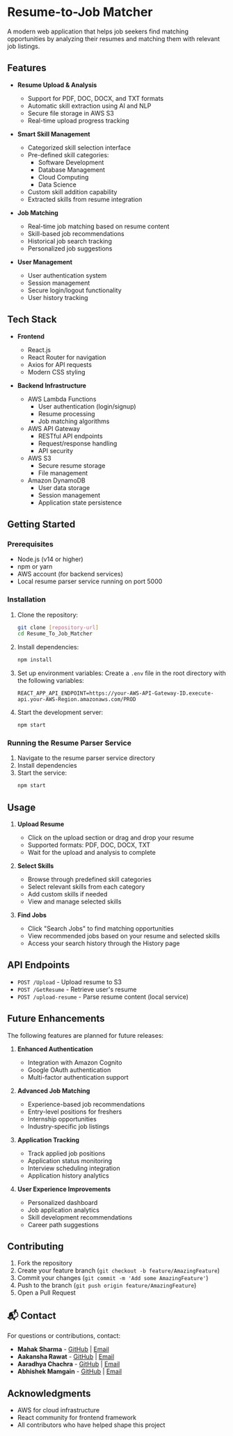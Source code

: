 # Resume-to-Job Matcher

A modern web application that helps job seekers find matching opportunities by analyzing their resumes and matching them with relevant job listings.

## Features

- **Resume Upload & Analysis**
  - Support for PDF, DOC, DOCX, and TXT formats
  - Automatic skill extraction using AI and NLP
  - Secure file storage in AWS S3
  - Real-time upload progress tracking

- **Smart Skill Management**
  - Categorized skill selection interface
  - Pre-defined skill categories:
    - Software Development
    - Database Management
    - Cloud Computing
    - Data Science
  - Custom skill addition capability
  - Extracted skills from resume integration

- **Job Matching**
  - Real-time job matching based on resume content
  - Skill-based job recommendations
  - Historical job search tracking
  - Personalized job suggestions

- **User Management**
  - User authentication system
  - Session management
  - Secure login/logout functionality
  - User history tracking

## Tech Stack

- **Frontend**
  - React.js
  - React Router for navigation
  - Axios for API requests
  - Modern CSS styling

- **Backend Infrastructure**
  - AWS Lambda Functions
    - User authentication (login/signup)
    - Resume processing
    - Job matching algorithms
  - AWS API Gateway
    - RESTful API endpoints
    - Request/response handling
    - API security
  - AWS S3
    - Secure resume storage
    - File management
  - Amazon DynamoDB
    - User data storage
    - Session management
    - Application state persistence

## Getting Started

### Prerequisites

- Node.js (v14 or higher)
- npm or yarn
- AWS account (for backend services)
- Local resume parser service running on port 5000

### Installation

1. Clone the repository:
   ```bash
   git clone [repository-url]
   cd Resume_To_Job_Matcher
   ```

2. Install dependencies:
   ```bash
   npm install
   ```

3. Set up environment variables:
   Create a `.env` file in the root directory with the following variables:
   ```
   REACT_APP_API_ENDPOINT=https://your-AWS-API-Gateway-ID.execute-api.your-AWS-Region.amazonaws.com/PROD
   ```

4. Start the development server:
   ```bash
   npm start
   ```

### Running the Resume Parser Service

1. Navigate to the resume parser service directory
2. Install dependencies
3. Start the service:
   ```bash
   npm start
   ```

## Usage

1. **Upload Resume**
   - Click on the upload section or drag and drop your resume
   - Supported formats: PDF, DOC, DOCX, TXT
   - Wait for the upload and analysis to complete

2. **Select Skills**
   - Browse through predefined skill categories
   - Select relevant skills from each category
   - Add custom skills if needed
   - View and manage selected skills

3. **Find Jobs**
   - Click "Search Jobs" to find matching opportunities
   - View recommended jobs based on your resume and selected skills
   - Access your search history through the History page

## API Endpoints

- `POST /Upload` - Upload resume to S3
- `POST /GetResume` - Retrieve user's resume
- `POST /upload-resume` - Parse resume content (local service)

## Future Enhancements

The following features are planned for future releases:

1. **Enhanced Authentication**
   - Integration with Amazon Cognito
   - Google OAuth authentication
   - Multi-factor authentication support

2. **Advanced Job Matching**
   - Experience-based job recommendations
   - Entry-level positions for freshers
   - Internship opportunities
   - Industry-specific job listings

3. **Application Tracking**
   - Track applied job positions
   - Application status monitoring
   - Interview scheduling integration
   - Application history analytics

4. **User Experience Improvements**
   - Personalized dashboard
   - Job application analytics
   - Skill development recommendations
   - Career path suggestions

## Contributing

1. Fork the repository
2. Create your feature branch (`git checkout -b feature/AmazingFeature`)
3. Commit your changes (`git commit -m 'Add some AmazingFeature'`)
4. Push to the branch (`git push origin feature/AmazingFeature`)
5. Open a Pull Request

## 📬 Contact
For questions or contributions, contact:
- **Mahak Sharma** - [GitHub](https://github.com/Mahak-Sharma) | [Email](mailto:mahaksharma0227@gmail.com)
- **Aakansha Rawat** - [GitHub](https://github.com/aakansharawat) | [Email](mailto:aakansharawat1234@gmail.com)
- **Aaradhya Chachra** - [GitHub](https://github.com/Aaradhya2005) | [Email](mailto:aaradhyachachra779@gmail.com)
- **Abhishek Mamgain** - [GitHub](https://github.com/AbhishekMamgain7) | [Email](mailto:abhishekmamgain799@gmail.com)

## Acknowledgments

- AWS for cloud infrastructure
- React community for frontend framework
- All contributors who have helped shape this project
